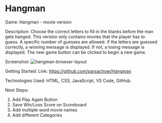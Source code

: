 # Hangman

Game: Hangman - movie version

Description: 
Choose the correct letters to fill in the blanks before the man gets hanged. This version only contains movies that the player has to guess.
A specific number of guesses are allowed. 
if the letters are guessed correctly, a winning message is displayed. If not, a losing message is displayed. 
The new game button can be clicked to begin a new game. 


Screenshot: ![hangman-browser-layout](https://github.com/parsachow/Hangman/assets/135050392/4b1fec87-f5a6-45ac-94d1-e71d1583ddbf)


Getting Started: 
Link: https://github.com/parsachow/Hangman


Technologies Used: 
HTML, CSS, JavaScript, VS Code, GitHub.


Next Steps: 
1. Add Play Again Button 
2. Save Win/Loss Score on Scoreboard
3. Add multiple word movie names
4. Add different Categories
